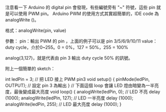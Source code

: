 注意看一下 Arduino 的 digital pin 會發現，有些編號旁有 "~" 符號，這些 pin 就是可以使用 PWM pin。
Arduino PWM 的使用方式其實超簡單的，IDE code 為 analogWrite ()。

格式：analogWrite(pin, value)

參數：
pin：輸出 PWM 的 pin ，上面的例子可以是 pin 3/5/6/9/10/11
value：duty cycle，介於0~255。0 = 0%，127 = 50%，255 = 100%

analog(3,127)，就是代表由 pin 3 輸出 duty cycle 50% 的訊號。

附上一個簡單的 sketch：

int ledPin = 3; // 把 LED 接上 PWM pin3
void setup()
{
pinMode(ledPin, OUTPUT); // 設定 pin 3 為輸出
}
// 下面這個 loop 會讓 LED 燈由暗變為一半亮度，最後變成最大亮度
void loop()
{
analogWrite(ledPin, 0);  // LED 不亮
delay (1000);
analogWrite(ledPin, 127);  // LED 一半亮度
delay (1000);
analogWrite(ledPin, 255);  // LED 最大亮度
delay (1000);
}